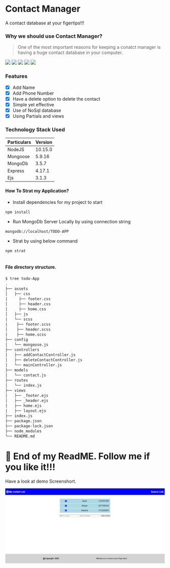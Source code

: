 # Contact Manager
A contact database at your figertips!!!

### Why we should use Contact Manager?
> One of the most important reasons for keeping a conatct manager is having a huge contact database in your computer.

![](https://img.shields.io/badge/version-1.0.1-orange) ![](https://img.shields.io/badge/dependencies-up%20to%20date-success) 
![](https://img.shields.io/badge/node--lts%40latest-10.15.0-brightgreen) ![](https://img.shields.io/badge/platform-win--32%20%7C%20win--64-lightgrey)
![](https://img.shields.io/badge/website-offline-lightgrey)

### Features
- [x] Add Name
- [x] Add Phone Number
- [x] Have a delete option to delete the contact
- [x] Simple yet effective
- [x] Use of NoSql database
- [x] Using Partials and views

### Technology Stack Used

Particulars | Version
----------- | ---------
NodeJS | 10.15.0    
Mongoose | 5.9.16
MongoDb | 3.5.7
Express| 4.17.1
Ejs | 3.1.3

 
#### How To Strat my Application?

* Install dependencies for my project to start
```
npm install

```
* Run MongoDb Server Locally by using connection string
```
mongodb://localhost/TODO-APP

```
* Strat by using below command
```
npm strat 
 
```

 
  #### File directory structure.
```
$ tree todo-App
.
├── assets
│   ├── css
|     ├── footer.css
│     ├── header.css
|     ├── home.css
│   ├── js
|   └── scss
|    ├── footer.scss
│    ├── header.scss
|    ├── home.scss
├── config
│   └── mongoose.js
├── controllers
│   ├── addContactController.js
│   ├── deleteContactController.js
|   └── mainController.js
├── models
│   └── contact.js 
├── routes
│   └── index.js
├── views
│   ├── _footer.ejs
│   ├── _header.ejs
|   ├── home.ejs
|   ├── layout.ejs
├── index.js
├── package.json
├── package-lock.json
├── node_modules
└── README.md
```
 
# :eyes: End of my ReadME. Follow me if you like it!!!

 
 

Have a look at demo Screenshort.
   


![ScreenShort](https://github.com/Yaswant-Kumar-Singhi/ContactList/blob/master/Screenshort.JPG)
